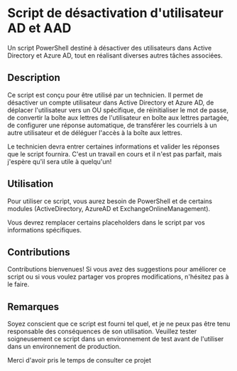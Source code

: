# Script de désactivation d'utilisateur AD et AAD

Un script PowerShell destiné à désactiver des utilisateurs dans Active Directory et Azure AD, tout en réalisant diverses autres tâches associées.

## Description

Ce script est conçu pour être utilisé par un technicien. Il permet de désactiver un compte utilisateur dans Active Directory et Azure AD, de déplacer l'utilisateur vers un OU spécifique, de réinitialiser le mot de passe, de convertir la boîte aux lettres de l'utilisateur en boîte aux lettres partagée, de configurer une réponse automatique, de transférer les courriels à un autre utilisateur et de déléguer l'accès à la boîte aux lettres.

Le technicien devra entrer certaines informations et valider les réponses que le script fournira. C'est un travail en cours et il n'est pas parfait, mais j'espère qu'il sera utile à quelqu'un!

## Utilisation

Pour utiliser ce script, vous aurez besoin de PowerShell et de certains modules (ActiveDirectory, AzureAD et ExchangeOnlineManagement).

Vous devrez remplacer certains placeholders dans le script par vos informations spécifiques.

## Contributions

Contributions bienvenues! Si vous avez des suggestions pour améliorer ce script ou si vous voulez partager vos propres modifications, n'hésitez pas à le faire.

## Remarques

Soyez conscient que ce script est fourni tel quel, et je ne peux pas être tenu responsable des conséquences de son utilisation. Veuillez tester soigneusement ce script dans un environnement de test avant de l'utiliser dans un environnement de production.

Merci d'avoir pris le temps de consulter ce projet
